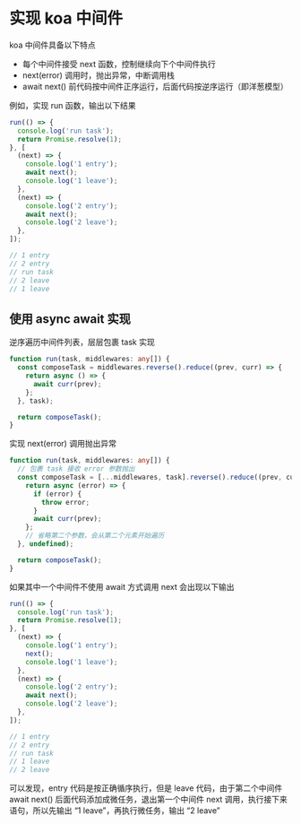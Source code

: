 # 实现 koa 中间件

koa 中间件具备以下特点

- 每个中间件接受 next 函数，控制继续向下个中间件执行
- next(error) 调用时，抛出异常，中断调用栈
- await next() 前代码按中间件正序运行，后面代码按逆序运行（即洋葱模型）

例如，实现 run 函数，输出以下结果

```ts
run(() => {
  console.log('run task');
  return Promise.resolve(1);
}, [
  (next) => {
    console.log('1 entry');
    await next();
    console.log('1 leave');
  },
  (next) => {
    console.log('2 entry');
    await next();
    console.log('2 leave');
  },
]);

// 1 entry
// 2 entry
// run task
// 2 leave
// 1 leave
```

## 使用 async await 实现

逆序遍历中间件列表，层层包裹 task 实现

```ts
function run(task, middlewares: any[]) {
  const composeTask = middlewares.reverse().reduce((prev, curr) => {
    return async () => {
      await curr(prev);
    };
  }, task);

  return composeTask();
}
```

实现 next(error) 调用抛出异常

```ts
function run(task, middlewares: any[]) {
  // 包裹 task 接收 error 参数抛出
  const composeTask = [...middlewares, task].reverse().reduce((prev, curr) => {
    return async (error) => {
      if (error) {
        throw error;
      }
      await curr(prev);
    };
    // 省略第二个参数，会从第二个元素开始遍历
  }, undefined);

  return composeTask();
}
```

如果其中一个中间件不使用 await 方式调用 next 会出现以下输出

```ts
run(() => {
  console.log('run task');
  return Promise.resolve(1);
}, [
  (next) => {
    console.log('1 entry');
    next();
    console.log('1 leave');
  },
  (next) => {
    console.log('2 entry');
    await next();
    console.log('2 leave');
  },
]);

// 1 entry
// 2 entry
// run task
// 1 leave
// 2 leave
```

可以发现，entry 代码是按正确循序执行，但是 leave 代码，由于第二个中间件 await next() 后面代码添加成微任务，退出第一个中间件 next 调用，执行接下来语句，所以先输出 “1 leave”，再执行微任务，输出 “2 leave”
